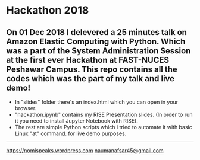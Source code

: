 # Hackathon 2018

On 01 Dec 2018 I delevered a 25 minutes talk on Amazon Elastic Computing with Python. Which was a part of the System Administration Session at the first ever Hackathon at FAST-NUCES Peshawar Campus. This repo contains all the codes which was the part of my talk and live demo!
----------------
- In "slides" folder there's an index.html which you can open in your browser.
- "hackathon.ipynb" contains my RISE Presentation slides. (In order to run it you need to install Jupyter Notebook with RISE).
- The rest are simple Python scripts which i tried to automate it with basic Linux "at" command. for live demo purposes.
------
https://nomispeaks.wordpress.com
naumanafsar45@gmail.com
